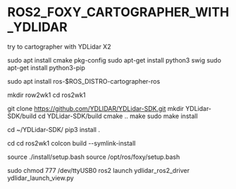 # ROS2_FOXY_CARTOGRAPHER_WITH_YDLIDAR
try to cartographer with YDLidar X2

<Setup the Environment>
sudo apt install cmake pkg-config
sudo apt-get install python3 swig
sudo apt-get install python3-pip

sudo apt install ros-$ROS_DISTRO-cartographer-ros

mkdir row2wk1
cd ros2wk1

git clone https://github.com/YDLIDAR/YDLidar-SDK.git
mkdir YDLidar-SDK/build
cd YDLidar-SDK/build
cmake ..
make
sudo make install

cd ~/YDLidar-SDK/
pip3 install .

cd
cd ros2wk1
colcon build --symlink-install

<Run commands>
source ./install/setup.bash
source /opt/ros/foxy/setup.bash

sudo chmod 777 /dev/ttyUSB0
ros2 launch ydlidar_ros2_driver ydlidar_launch_view.py 
